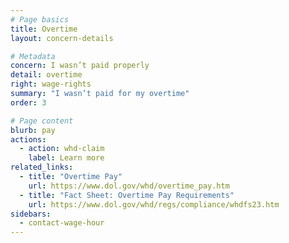 ```yaml
---
# Page basics
title: Overtime
layout: concern-details

# Metadata
concern: I wasn’t paid properly
detail: overtime
right: wage-rights
summary: "I wasn’t paid for my overtime"
order: 3

# Page content
blurb: pay
actions:
  - action: whd-claim
    label: Learn more
related_links:
  - title: "Overtime Pay"
    url: https://www.dol.gov/whd/overtime_pay.htm
  - title: "Fact Sheet: Overtime Pay Requirements"
    url: https://www.dol.gov/whd/regs/compliance/whdfs23.htm
sidebars:
  - contact-wage-hour
---
```

